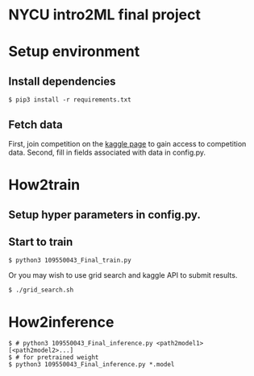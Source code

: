 # NYCU intro2ML final project
# Setup environment
## Install dependencies
```shell
$ pip3 install -r requirements.txt
```
## Fetch data
First, join competition on the [kaggle page](https://www.kaggle.com/competitions/tabular-playground-series-aug-2022/data) to gain access to competition data.
Second, fill in fields associated with data in config.py.

# How2train
## Setup hyper parameters in config.py.
## Start to train
```shell
$ python3 109550043_Final_train.py
```
Or you may wish to use grid search and kaggle API to submit results.
```shell
$ ./grid_search.sh
```
# How2inference
```shell
$ # python3 109550043_Final_inference.py <path2model1> [<path2model2>...]
$ # for pretrained weight
$ python3 109550043_Final_inference.py *.model
```
